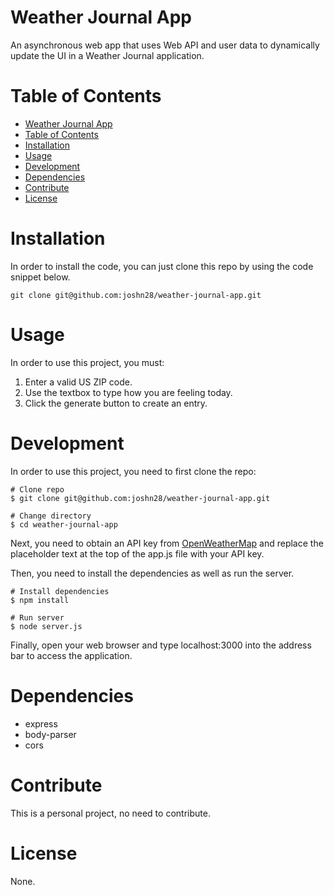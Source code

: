 # Weather Journal App

An asynchronous web app that uses Web API and user data to dynamically update the UI in a Weather Journal application.

# Table of Contents

- [Weather Journal App](#weather-journal-app)
- [Table of Contents](#table-of-contents)
- [Installation](#installation)
- [Usage](#usage)
- [Development](#development)
- [Dependencies](#dependencies)
- [Contribute](#contribute)
- [License](#license)

# Installation
In order to install the code, you can just clone this repo by using the code snippet below.

```
git clone git@github.com:joshn28/weather-journal-app.git
```

# Usage
In order to use this project, you must:

1. Enter a valid US ZIP code.
2. Use the textbox to type how you are feeling today.
3. Click the generate button to create an entry.

# Development
In order to use this project, you need to first clone the repo:
```
# Clone repo
$ git clone git@github.com:joshn28/weather-journal-app.git

# Change directory
$ cd weather-journal-app
```
Next, you need to obtain an API key from [OpenWeatherMap](https://openweathermap.org/) and replace the placeholder text at the top of the app.js file with your API key.

Then, you need to install the dependencies as well as run the server.
```
# Install dependencies
$ npm install

# Run server
$ node server.js
```
Finally, open your web browser and type localhost:3000 into the address bar to access the application.

# Dependencies
- express
- body-parser
- cors

# Contribute

This is a personal project, no need to contribute.

# License

None.
